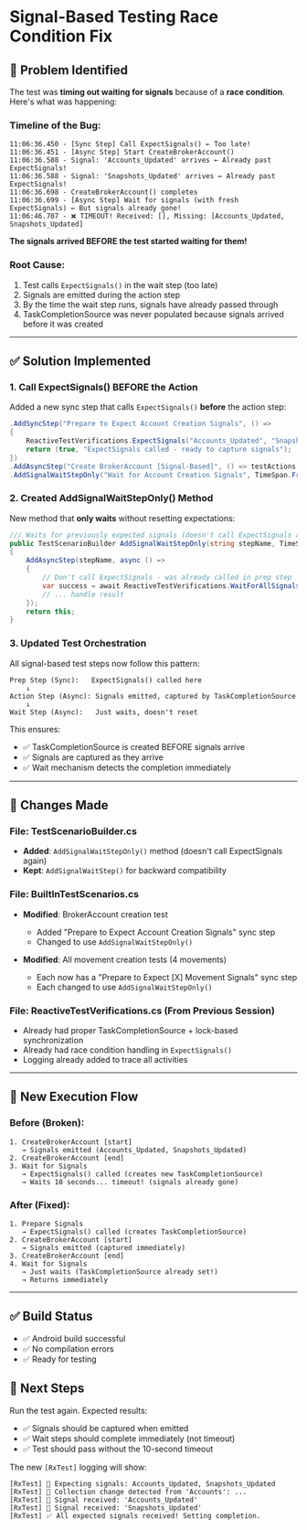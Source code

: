 # Signal-Based Testing Race Condition Fix

## 🎯 Problem Identified

The test was **timing out waiting for signals** because of a **race condition**. Here's what was happening:

### Timeline of the Bug:

```
11:06:36.450 - [Sync Step] Call ExpectSignals() ← Too late!
11:06:36.451 - [Async Step] Start CreateBrokerAccount() 
11:06:36.588 - Signal: 'Accounts_Updated' arrives ← Already past ExpectSignals!
11:06:36.588 - Signal: 'Snapshots_Updated' arrives ← Already past ExpectSignals!
11:06:36.698 - CreateBrokerAccount() completes
11:06:36.699 - [Async Step] Wait for signals (with fresh ExpectSignals) ← But signals already gone!
11:06:46.707 - ❌ TIMEOUT! Received: [], Missing: [Accounts_Updated, Snapshots_Updated]
```

**The signals arrived BEFORE the test started waiting for them!**

### Root Cause:
1. Test calls `ExpectSignals()` in the wait step (too late)
2. Signals are emitted during the action step
3. By the time the wait step runs, signals have already passed through
4. TaskCompletionSource was never populated because signals arrived before it was created

---

## ✅ Solution Implemented

### 1. **Call ExpectSignals() BEFORE the Action**

Added a new sync step that calls `ExpectSignals()` **before** the action step:

```csharp
.AddSyncStep("Prepare to Expect Account Creation Signals", () =>
{
    ReactiveTestVerifications.ExpectSignals("Accounts_Updated", "Snapshots_Updated");
    return (true, "ExpectSignals called - ready to capture signals");
})
.AddAsyncStep("Create BrokerAccount [Signal-Based]", () => testActions.CreateBrokerAccountAsync(...))
.AddSignalWaitStepOnly("Wait for Account Creation Signals", TimeSpan.FromSeconds(10), "Accounts_Updated", "Snapshots_Updated")
```

### 2. **Created AddSignalWaitStepOnly() Method**

New method that **only waits** without resetting expectations:

```csharp
/// Waits for previously expected signals (doesn't call ExpectSignals again)
public TestScenarioBuilder AddSignalWaitStepOnly(string stepName, TimeSpan timeout, params string[] expectedSignals)
{
    AddAsyncStep(stepName, async () =>
    {
        // Don't call ExpectSignals - was already called in prep step
        var success = await ReactiveTestVerifications.WaitForAllSignalsAsync(timeout);
        // ... handle result
    });
    return this;
}
```

### 3. **Updated Test Orchestration**

All signal-based test steps now follow this pattern:

```
Prep Step (Sync):   ExpectSignals() called here
    ↓
Action Step (Async): Signals emitted, captured by TaskCompletionSource
    ↓
Wait Step (Async):   Just waits, doesn't reset
```

This ensures:
- ✅ TaskCompletionSource is created BEFORE signals arrive
- ✅ Signals are captured as they arrive
- ✅ Wait mechanism detects the completion immediately

---

## 📝 Changes Made

### File: TestScenarioBuilder.cs
- **Added**: `AddSignalWaitStepOnly()` method (doesn't call ExpectSignals again)
- **Kept**: `AddSignalWaitStep()` for backward compatibility

### File: BuiltInTestScenarios.cs
- **Modified**: BrokerAccount creation test
  - Added "Prepare to Expect Account Creation Signals" sync step
  - Changed to use `AddSignalWaitStepOnly()`

- **Modified**: All movement creation tests (4 movements)
  - Each now has a "Prepare to Expect [X] Movement Signals" sync step
  - Each changed to use `AddSignalWaitStepOnly()`

### File: ReactiveTestVerifications.cs (From Previous Session)
- Already had proper TaskCompletionSource + lock-based synchronization
- Already had race condition handling in `ExpectSignals()`
- Logging already added to trace all activities

---

## 🔄 New Execution Flow

### Before (Broken):
```
1. CreateBrokerAccount [start]
   → Signals emitted (Accounts_Updated, Snapshots_Updated)
2. CreateBrokerAccount [end]
3. Wait for Signals
   → ExpectSignals() called (creates new TaskCompletionSource)
   → Waits 10 seconds... timeout! (signals already gone)
```

### After (Fixed):
```
1. Prepare Signals
   → ExpectSignals() called (creates TaskCompletionSource)
2. CreateBrokerAccount [start]
   → Signals emitted (captured immediately)
3. CreateBrokerAccount [end]
4. Wait for Signals
   → Just waits (TaskCompletionSource already set!)
   → Returns immediately
```

---

## ✅ Build Status
- ✅ Android build successful
- ✅ No compilation errors
- ✅ Ready for testing

## 🧪 Next Steps

Run the test again. Expected results:
- ✅ Signals should be captured when emitted
- ✅ Wait steps should complete immediately (not timeout)
- ✅ Test should pass without the 10-second timeout

The new `[RxTest]` logging will show:
```
[RxTest] 🚀 Expecting signals: Accounts_Updated, Snapshots_Updated
[RxTest] 🔔 Collection change detected from 'Accounts': ...
[RxTest] 📨 Signal received: 'Accounts_Updated'
[RxTest] 📨 Signal received: 'Snapshots_Updated'
[RxTest] ✅ All expected signals received! Setting completion.
```
